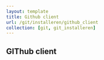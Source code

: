 ```yaml
---
layout: template
title: Github client
url: /git/installeren/github_client
collection: [git, git_installeren]
---
```


## GIThub client